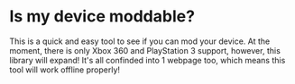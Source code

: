 # Is my device moddable?
This is a quick and easy tool to see if you can mod your device. At the moment, there is only Xbox 360 and PlayStation 3 support, however, this library will expand! It's all confinded into 1 webpage too, which means this tool will work offline properly!
